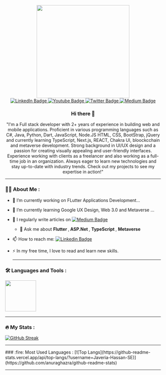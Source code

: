 <div id="header" align="center">
  <img src="https://img.freepik.com/free-vector/hand-drawn-iranian-woman-illustration_23-2149857240.jpg?w=740&t=st=1674977338~exp=1674977938~hmac=538fb1de96b61b3d444d013935bf64f388c08417d36de1ef9afca7a29c358623" width="300"/>


<div id="badges">
  <a href="https://www.linkedin.com/in/javeria-hassan/" target="_blank">
    <img src="https://img.shields.io/badge/LinkedIn-blue?style=for-the-badge&logo=linkedin&logoColor=white" alt="LinkedIn Badge"/>
  </a>
  <a href="https://www.youtube.com/@programmingwithjh" target="_blank">
    <img src="https://img.shields.io/badge/YouTube-red?style=for-the-badge&logo=youtube&logoColor=white" alt="Youtube Badge"/>
  </a>
  <a href="https://twitter.com/_JaveriaHassan" target="_blank">
    <img src="https://img.shields.io/badge/Twitter-blue?style=for-the-badge&logo=twitter&logoColor=white" alt="Twitter Badge"/>
  </a>
   <a href="https://medium.com/@javeria.hassan2601" target="_blank">
    <img src="https://img.shields.io/badge/Medium-black?style=for-the-badge&logo=medium&logoColor=white" alt="Medium Badge"/>
  </a>
</div>
<img src="https://komarev.com/ghpvc/?username=Javeria-Hassan-SE&style=flat-square&color=blue" alt=""/>
                                                                                                    
 ### Hi there 👋

"I'm a Full stack developer with 2+ years of experience in building web and mobile applications. Proficient in various programming languages such as C#, Java, Python, Dart, JavaScript, Node.JS HTML, CSS, BootStrap, jQuery and currently learning TypeScript, Next.js, REACT, Chakra UI, bloockcchain and metaverse development. Strong background in UI/UX design and a passion for creating visually appealing and user-friendly interfaces. Experience working with clients as a freelancer and also working as a full-time job in an organization. Always eager to learn new technologies and stay up-to-date with industry trends. Check out my projects to see my expertise in action!"
                                                                                                    
</div>

   <hr>

### :woman_technologist: About Me :

- 🔭 I’m currently working on FLutter Applications Development...
- 🌱 I’m currently learning Google UX Design, Web 3.0 and Metaverse ...
- :page_with_curl: I regularly write articles on [![Medium Badge](https://img.shields.io/badge/-Medium-blacke?style=flat&logo=Medium&logoColor=white)](https://medium.com/@javeria.hassan2601)
   - 💬 Ask me about <strong> Flutter </strong> ,<strong> ASP.Net </strong>, <strong> TypeScript </strong>, <strong> Metaverse </strong>
- 📫 How to reach me: [![Linkedin Badge](https://img.shields.io/badge/-LinkedIn-blue?style=flat&logo=Linkedin&logoColor=white)](https://www.linkedin.com/in/javeria-hassan/)
- ⚡ In my free time, I love to read and learn new skills.

   <hr>
   
### :hammer_and_wrench: Languages and Tools :
   <div>
   <img src="https://github.com/devicons/devicon/blob/master/icons/flutter/flutter-original.svg" alt="" width="100px" height="100px">
   <img src="https://github.com/devicons/devicon/blob/master/icons/dart/dart-original-wordmark.svg" alt="">
   <img src="https://github.com/devicons/devicon/blob/master/icons/androidstudio/androidstudio-original.svg" alt="">
   <img src="https://github.com/devicons/devicon/blob/master/icons/java/java-original.svg" alt="">
   <img src="https://github.com/devicons/devicon/blob/master/icons/python/python-original.svg" alt="">
   <img src="https://github.com/devicons/devicon/blob/master/icons/jupyter/jupyter-original.svg" alt="">
   <img src="https://github.com/devicons/devicon/blob/master/icons/opencv/opencv-original.svg" alt="">
   <img src="https://github.com/devicons/devicon/blob/master/icons/selenium/selenium-original.svg" alt="">
   <img src="https://github.com/devicons/devicon/blob/master/icons/tensorflow/tensorflow-original-wordmark.svg" alt="">
   <img src="https://github.com/devicons/devicon/blob/master/icons/vscode/vscode-original-wordmark.svg" alt="">
   <img src="https://github.com/devicons/devicon/blob/master/icons/visualstudio/visualstudio-plain.svg" alt="">
   <img src="https://github.com/devicons/devicon/blob/master/icons/dot-net/dot-net-original.svg" alt="">
   <img src="https://github.com/devicons/devicon/blob/master/icons/csharp/csharp-original.svg" alt="">
   <img src="https://github.com/devicons/devicon/blob/master/icons/html5/html5-original.svg" alt="">
   <img src="https://github.com/devicons/devicon/blob/master/icons/css3/css3-original.svg" alt="">
   <img src="https://github.com/devicons/devicon/blob/master/icons/javascript/javascript-original.svg" alt="">
   <img src="https://github.com/devicons/devicon/blob/master/icons/jquery/jquery-original.svg" alt="">
   <img src="https://github.com/devicons/devicon/blob/master/icons/tailwindcss/tailwindcss-original-wordmark.svg" alt="">
   <img src="https://github.com/devicons/devicon/blob/master/icons/typescript/typescript-original.svg" alt="">
   <img src="https://github.com/devicons/devicon/blob/master/icons/react/react-original.svg" alt="">
   <img src="https://github.com/devicons/devicon/blob/master/icons/npm/npm-original-wordmark.svg" alt="">
   <img src="https://github.com/devicons/devicon/blob/master/icons/nodejs/nodejs-original.svg" alt="">
   <img src="https://github.com/devicons/devicon/blob/master/icons/nextjs/nextjs-original-wordmark.svg" alt="">
   <img src="https://github.com/devicons/devicon/blob/master/icons/php/php-original.svg" alt="">
   <img src="https://github.com/devicons/devicon/blob/master/icons/mysql/mysql-original.svg" alt="">
    <img src="https://github.com/devicons/devicon/blob/master/icons/firebase/firebase-plain.svg" alt="">
    <img src="https://github.com/devicons/devicon/blob/master/icons/wordpress/wordpress-original.svg" alt="">
   <img src="https://github.com/devicons/devicon/blob/master/icons/xd/xd-line.svg" alt="">
    <img src="https://github.com/devicons/devicon/blob/master/icons/figma/figma-original.svg" alt="">
   <img src="https://github.com/devicons/devicon/blob/master/icons/github/github-original.svg" alt="">
   </div>
   <hr>
   
   ### :fire: My Stats :
[![GitHub Streak](http://github-readme-streak-stats.herokuapp.com?user=Javeria-Hassan-SE&theme=dark&border_radius=5&mode=weekly)](https://git.io/streak-stats)
<hr>
    ### :fire: Most Used Languages :
[![Top Langs](https://github-readme-stats.vercel.app/api/top-langs/?username=Javeria-Hassan-SE)](https://github.com/anuraghazra/github-readme-stats)
   
   <hr>
   
  

   
